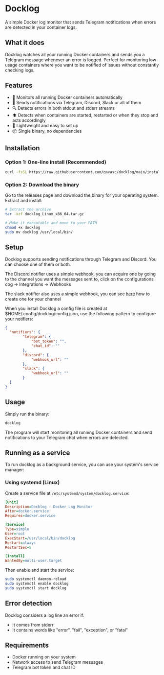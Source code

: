 # Docklog
A simple Docker log monitor that sends Telegram notifications when errors are detected in your container logs.

## What it does
Docklog watches all your running Docker containers and sends you a Telegram message whenever an error is logged. Perfect for monitoring low-usage containers where you want to be notified of issues without constantly checking logs.

## Features

- 🐳 Monitors all running Docker containers automatically
- 📱 Sends notifications via Telegram, Discord, Slack or all of them
- 🔍 Detects errors in both stdout and stderr streams
- ⬆️ Detects when containers are started, restarted or when they stop and acts accordingly
- 🚀 Lightweight and easy to set up
- 📦 Single binary, no dependencies

## Installation
### Option 1: One-line install (Recommended)
```bash
curl -fsSL https://raw.githubusercontent.com/gavasc/docklog/main/install.sh | bash
```

### Option 2: Download the binary
Go to the releases page and download the binary for your operating system.
Extract and install:
```bash
# Extract the archive
tar -xzf docklog_Linux_x86_64.tar.gz

# Make it executable and move to your PATH
chmod +x docklog
sudo mv docklog /usr/local/bin/
```

## Setup
Docklog supports sending notifications through Telegram and Discord. You can choose one of them or both.

The Discord notifier uses a simple webhook, you can acquire one by going to the channel you want the messages sent to, click on the configurations cog -> Integrations -> Webhooks

The slack notifier also uses a simple webhook, you can see [here](https://api.slack.com/messaging/webhooks) how to create one for your channel

When you install Docklog a config file is created at $HOME/.config/docklog/config.json, use the following pattern to configure your notifiers:

```json
{
  "notifiers": {
        "telegram": {
            "bot_token": "",
            "chat_id": ""
        },
        "discord": {
            "webhook_url": ""
        },
        "slack": {
            "webhook_url": ""
        }
  }
}
```

## Usage
Simply run the binary:
```bash
docklog
```

The program will start monitoring all running Docker containers and send notifications to your Telegram chat when errors are 
detected.

## Running as a service
To run docklog as a background service, you can use your system's service manager:
### Using systemd (Linux)
Create a service file at `/etc/systemd/system/docklog.service`:
```ini
[Unit]
Description=Docklog - Docker Log Monitor
After=docker.service
Requires=docker.service

[Service]
Type=simple
User=root
ExecStart=/usr/local/bin/docklog
Restart=always
RestartSec=5

[Install]
WantedBy=multi-user.target
```

Then enable and start the service:

```bash
sudo systemctl daemon-reload
sudo systemctl enable docklog
sudo systemctl start docklog
```

## Error detection
Docklog considers a log line an error if:

- It comes from stderr
- It contains words like "error", "fail", "exception", or "fatal"

## Requirements

- Docker running on your system
- Network access to send Telegram messages
- Telegram bot token and chat ID

